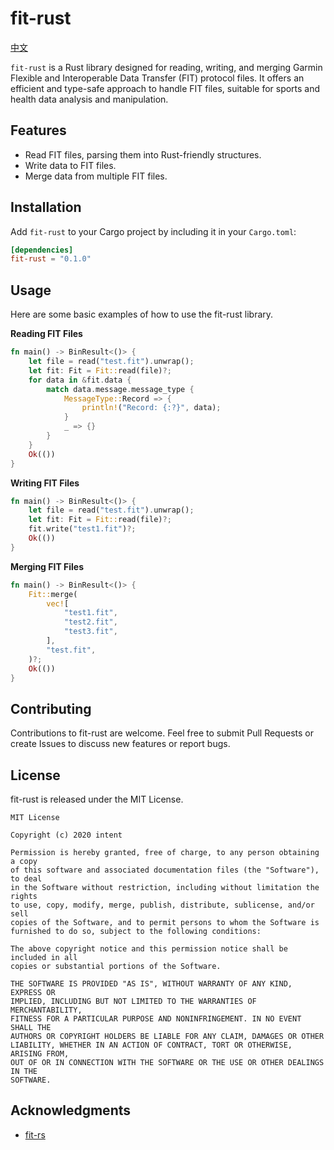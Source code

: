 # fit-rust

[中文](./README_zh.md)

`fit-rust` is a Rust library designed for reading, writing, and merging Garmin Flexible and Interoperable Data Transfer (FIT) protocol files. It offers an efficient and type-safe approach to handle FIT files, suitable for sports and health data analysis and manipulation.

## Features

- Read FIT files, parsing them into Rust-friendly structures.
- Write data to FIT files.
- Merge data from multiple FIT files.

## Installation

Add `fit-rust` to your Cargo project by including it in your `Cargo.toml`:

```toml
[dependencies]
fit-rust = "0.1.0"
```

## Usage

Here are some basic examples of how to use the fit-rust library.

**Reading FIT Files**

```rust
fn main() -> BinResult<()> {
    let file = read("test.fit").unwrap();
    let fit: Fit = Fit::read(file)?;
    for data in &fit.data {
        match data.message.message_type {
            MessageType::Record => {
                println!("Record: {:?}", data);
            }
            _ => {}
        }
    }
    Ok(())
}
```

**Writing FIT Files**
```rust
fn main() -> BinResult<()> {
    let file = read("test.fit").unwrap();
    let fit: Fit = Fit::read(file)?;
    fit.write("test1.fit")?;
    Ok(())
}
```

**Merging FIT Files**
```rust
fn main() -> BinResult<()> {
    Fit::merge(
        vec![
            "test1.fit",
            "test2.fit",
            "test3.fit",
        ],
        "test.fit",
    )?;
    Ok(())
}
```

## Contributing

Contributions to fit-rust are welcome. Feel free to submit Pull Requests or create Issues to discuss new features or report bugs.

## License

fit-rust is released under the MIT License.

```text
MIT License

Copyright (c) 2020 intent

Permission is hereby granted, free of charge, to any person obtaining a copy
of this software and associated documentation files (the "Software"), to deal
in the Software without restriction, including without limitation the rights
to use, copy, modify, merge, publish, distribute, sublicense, and/or sell
copies of the Software, and to permit persons to whom the Software is
furnished to do so, subject to the following conditions:

The above copyright notice and this permission notice shall be included in all
copies or substantial portions of the Software.

THE SOFTWARE IS PROVIDED "AS IS", WITHOUT WARRANTY OF ANY KIND, EXPRESS OR
IMPLIED, INCLUDING BUT NOT LIMITED TO THE WARRANTIES OF MERCHANTABILITY,
FITNESS FOR A PARTICULAR PURPOSE AND NONINFRINGEMENT. IN NO EVENT SHALL THE
AUTHORS OR COPYRIGHT HOLDERS BE LIABLE FOR ANY CLAIM, DAMAGES OR OTHER
LIABILITY, WHETHER IN AN ACTION OF CONTRACT, TORT OR OTHERWISE, ARISING FROM,
OUT OF OR IN CONNECTION WITH THE SOFTWARE OR THE USE OR OTHER DEALINGS IN THE
SOFTWARE.
```
## Acknowledgments

- [fit-rs](https://github.com/richardbrodie/fit-rs)
